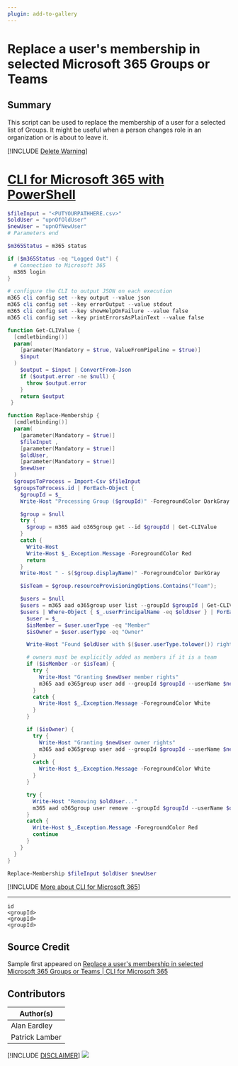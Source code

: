 ```yaml
---
plugin: add-to-gallery
---
```


# Replace a user's membership in selected Microsoft 365 Groups or Teams

## Summary

This script can be used to replace the membership of a user for a selected list of Groups. It might be useful when a person changes role in an organization or is about to leave it.
 
[!INCLUDE [Delete Warning](../../docfx/includes/DELETE-WARN.md)]

# [CLI for Microsoft 365 with PowerShell](#tab/cli-m365-ps)
```powershell
$fileInput = "<PUTYOURPATHHERE.csv>"
$oldUser = "upnOfOldUser"
$newUser = "upnOfNewUser"
# Parameters end

$m365Status = m365 status

if ($m365Status -eq "Logged Out") {
  # Connection to Microsoft 365
  m365 login
}

# configure the CLI to output JSON on each execution
m365 cli config set --key output --value json
m365 cli config set --key errorOutput --value stdout
m365 cli config set --key showHelpOnFailure --value false
m365 cli config set --key printErrorsAsPlainText --value false

function Get-CLIValue {
  [cmdletbinding()]
  param(
    [parameter(Mandatory = $true, ValueFromPipeline = $true)]
    $input
  )
    $output = $input | ConvertFrom-Json
    if ($output.error -ne $null) {
      throw $output.error
    }
    return $output
 }

function Replace-Membership {
  [cmdletbinding()]
  param(
    [parameter(Mandatory = $true)]
    $fileInput ,
    [parameter(Mandatory = $true)]
    $oldUser,
    [parameter(Mandatory = $true)]
    $newUser
  )
  $groupsToProcess = Import-Csv $fileInput 
  $groupsToProcess.id | ForEach-Object {
    $groupId = $_
    Write-Host "Processing Group ($groupId)" -ForegroundColor DarkGray -NoNewline

    $group = $null
    try {
      $group = m365 aad o365group get --id $groupId | Get-CLIValue 
    }
    catch {
      Write-Host
      Write-Host $_.Exception.Message -ForegroundColor Red
      return
    }
    Write-Host " - $($group.displayName)" -ForegroundColor DarkGray

    $isTeam = $group.resourceProvisioningOptions.Contains("Team");

    $users = $null
    $users = m365 aad o365group user list --groupId $groupId | Get-CLIValue
    $users | Where-Object { $_.userPrincipalName -eq $oldUser } | ForEach-Object {
      $user = $_
      $isMember = $user.userType -eq "Member"
      $isOwner = $user.userType -eq "Owner"

      Write-Host "Found $oldUser with $($user.userType.tolower()) rights" -ForegroundColor Green

      # owners must be explicitly added as members if it is a team
      if ($isMember -or $isTeam) {
        try {
          Write-Host "Granting $newUser member rights"
          m365 aad o365group user add --groupId $groupId --userName $newUser | Get-CLIValue
        }
        catch {
          Write-Host $_.Exception.Message -ForegroundColor White
        }
      }

      if ($isOwner) {
        try {
          Write-Host "Granting $newUser owner rights"
          m365 aad o365group user add --groupId $groupId --userName $newUser --role Owner | Get-CLIValue
        }
        catch {
          Write-Host $_.Exception.Message -ForegroundColor White
        }
      }

      try {
        Write-Host "Removing $oldUser..."
        m365 aad o365group user remove --groupId $groupId --userName $oldUser --confirm $false | Get-CLIValue
      }
      catch {
        Write-Host $_.Exception.Message -ForegroundColor Red
        continue
      }
    }
  }
}

Replace-Membership $fileInput $oldUser $newUser
```
[!INCLUDE [More about CLI for Microsoft 365](../../docfx/includes/MORE-CLIM365.md)]
*** 

```csv
id
<groupId>
<groupId>
<groupId>
```
## Source Credit

Sample first appeared on [Replace a user's membership in selected Microsoft 365 Groups or Teams | CLI for Microsoft 365](https://pnp.github.io/cli-microsoft365/sample-scripts/aad/replace-membership-of-selected-groups/)

## Contributors

| Author(s) |
|-----------|
| Alan Eardley |
| Patrick Lamber |


[!INCLUDE [DISCLAIMER](../../docfx/includes/DISCLAIMER.md)]
<img src="https://telemetry.sharepointpnp.com/script-samples/scripts/aad-replace-membership-of-selected-groups" aria-hidden="true" />